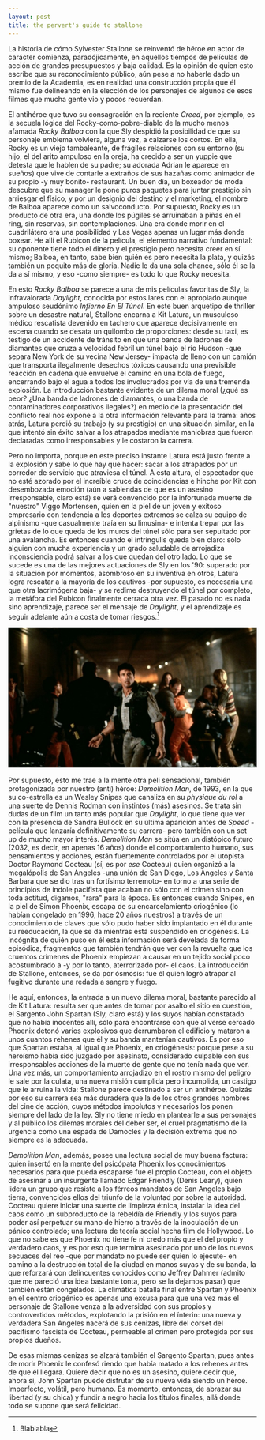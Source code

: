 ```yaml
---
layout: post
title: the pervert's guide to stallone
---
```


La historia de cómo Sylvester Stallone se reinventó de héroe en actor de carácter comienza, paradójicamente, en aquellos tiempos de películas de acción de grandes presupuestos y baja calidad. Es la opinión de quien esto escribe que su reconocimiento público, aún pese a no haberle dado un premio de la Academia, es en realidad una construcción propia que él mismo fue delineando en la elección de los personajes de algunos de esos filmes que mucha gente vio y pocos recuerdan.

El antihéroe que tuvo su consagración en la reciente *Creed*, por ejemplo, es la secuela lógica del Rocky-como-pobre-diablo de la mucho menos afamada *Rocky Balboa* con la que Sly despidió la posibilidad de que su personaje emblema volviera, alguna vez, a calzarse los cortos. En ella, Rocky es un viejo tambaleante, de frágiles relaciones con su entorno (su hijo, el del arito ampuloso en la oreja, ha crecido a ser un yuppie que detesta que le hablen de su padre; su adorada Adrian le aparece en sueños) que vive de contarle a extraños de sus hazañas como animador de su propio -y muy bonito- restaurant. Un buen día, un boxeador de moda descubre que su manager le pone puros paquetes para juntar prestigio sin arriesgar el físico, y por un designio del destino y el marketing, el nombre de Balboa aparece como un salvoconducto. Por supuesto, Rocky es un producto de otra era, una donde los púgiles se arruinaban a piñas en el ring, sin reservas, sin contemplaciones. Una era donde morir en el cuadrilátero era una posibilidad y Las Vegas apenas un lugar más donde boxear. He allí el Rubicon de la película, el elemento narrativo fundamental: su oponente tiene todo el dinero y el prestigio pero necesita creer en sí mismo; Balboa, en tanto, sabe bien quién es pero necesita la plata, y quizás también un poquito más de gloria. Nadie le da una sola chance, sólo él se la da a sí mismo, y eso -como siempre- es todo lo que Rocky necesita.

En esto *Rocky Balboa* se parece a una de mis películas favoritas de Sly, la infravalorada *Daylight*, conocida por estos lares con el apropiado aunque ampuloso seudónimo *Infierno En El Túnel*. En este buen arquetipo de thriller sobre un desastre natural, Stallone encarna a Kit Latura, un musculoso médico rescatista devenido en tachero que aparece decisivamente en escena cuando se desata un quilombo de proporciones: desde su taxi, es testigo de un accidente de tránsito en que una banda de ladrones de diamantes que cruza a velocidad febril un túnel bajo el río Hudson -que separa New York de su vecina New Jersey- impacta de lleno con un camión que transporta ilegalmente desechos tóxicos causando una previsible reacción en cadena que envuelve el camino en una bola de fuego, encerrando bajo el agua a todos los involucrados por vía de una tremenda explosión. La introducción bastante evidente de un dilema moral (¿qué es peor? ¿Una banda de ladrones de diamantes, o una banda de contaminadores corporativos ilegales?) en medio de la presentación del conflicto real nos expone a la otra información relevante para la trama: años atrás, Latura perdió su trabajo (y su prestigio) en una situación similar, en la que intentó sin éxito salvar a los atrapados mediante maniobras que fueron declaradas como irresponsables y le costaron la carrera.

Pero no importa, porque en este preciso instante Latura está justo frente a la explosión y sabe lo que hay que hacer: sacar a los atrapados por un corredor de servicio que atraviesa el túnel. A esta altura, el espectador que no esté azorado por el increíble cruce de coincidencias e hinche por Kit con desembozada emoción (aún a sabiendas de que es un asesino irresponsable, claro está) se verá convencido por la infortunada muerte de "nuestro" Viggo Mortensen, quien en la piel de un joven y exitoso empresario con tendencia a los deportes extremos se calza su equipo de alpinismo -que casualmente traía en su limusina- e intenta trepar por las grietas de lo que queda de los muros del túnel sólo para ser sepultado por una avalancha. Es entonces cuando el intríngulis queda bien claro: sólo alguien con mucha experiencia y un grado saludable de arrojadiza inconsciencia podrá salvar a los que quedan del otro lado. Lo que se sucede es una de las mejores actuaciones de Sly en los '90: superado por la situación por momentos, asombroso en su inventiva en otros, Latura logra rescatar a la mayoría de los cautivos -por supuesto, es necesaria una que otra lacrimógena baja- y se redime destruyendo el túnel por completo, la metáfora del Rubicon finalmente cerrada otra vez. El pasado no es nada sino aprendizaje, parece ser el mensaje de *Daylight*, y el aprendizaje es seguir adelante aún a costa de tomar riesgos.[^fn-sample_footnote]

![alt text](https://raw.githubusercontent.com/irigoin/irigoin.github.io/master/images/daylight.jpg "El corso de Daylight")

Por supuesto, esto me trae a la mente otra peli sensacional, también protagonizada por nuestro (anti) héroe: *Demolition Man*, de 1993, en la que su co-estrella es un Wesley Snipes que canaliza en su *physique du rol* a una suerte de Dennis Rodman con instintos (más) asesinos. Se trata sin dudas de un film un tanto más popular que *Daylight*, lo que tiene que ver con la presencia de Sandra Bullock en su última aparición antes de *Speed* -película que lanzaría definitivamente su carrera- pero también con un set up de mucho mayor interés. *Demolition Man* se sitúa en un distópico futuro (2032, es decir, en apenas 16 años) donde el comportamiento humano, sus pensamientos y acciones, están fuertemente controlados por el utopista Doctor Raymond Cocteau (sí, es por *ese* Cocteau) quien organizó a la megalópolis de San Angeles -una unión de San Diego, Los Angeles y Santa Barbara que se dio tras un fortísimo terremoto- en torno a una serie de principios de índole pacifista que acaban no sólo con el crimen sino con toda actitud, digamos, "rara" para la época. Es entonces cuando Snipes, en la piel de Simon Phoenix, escapa de su encarcelamiento criogénico (lo habían congelado en 1996, hace 20 años nuestros) a través de un conocimiento de claves que sólo pudo haber sido implantado en él durante su reeducación, la que se da mientras está suspendido en criogénesis. La incógnita de quién puso en él esta información será develada de forma episódica, fragmentos que también tendrán que ver con la revuelta que los cruentos crímenes de Phoenix empiezan a causar en un tejido social poco acostumbrado a -y por lo tanto, aterrorizado por- el caos. La introducción de Stallone, entonces, se da por ósmosis: fue él quien logró atrapar al fugitivo durante una redada a sangre y fuego.

He aquí, entonces, la entrada a un nuevo dilema moral, bastante parecido al de Kit Latura: resulta ser que antes de tomar por asalto el sitio en cuestión, el Sargento John Spartan (Sly, claro está) y los suyos habían constatado que no había inocentes allí, sólo para encontrarse con que al verse cercado Phoenix detonó varios explosivos que derrumbaron el edificio y mataron a unos cuantos rehenes que él y su banda mantenían cautivos. Es por eso que Spartan estaba, al igual que Phoenix, en criogénesis: porque pese a su heroísmo había sido juzgado por asesinato, considerado culpable con sus irresponsables acciones de la muerte de gente que no tenía nada que ver. Una vez más, un comportamiento arrojadizo en el rostro mismo del peligro le sale por la culata, una nueva misión cumplida pero incumplida, un castigo que le arruina la vida: Stallone parece destinado a ser un antihéroe. Quizás por eso su carrera sea más duradera que la de los otros grandes nombres del cine de acción, cuyos métodos impolutos y necesarios los ponen siempre del lado de la ley. Sly no tiene miedo en plantearle a sus personajes y al público los dilemas morales del deber ser, el cruel pragmatismo de la urgencia como una espada de Damocles y la decisión extrema que no siempre es la adecuada.

*Demolition Man*, además, posee una lectura social de muy buena factura: quien insertó en la mente del psicópata Phoenix los conocimientos necesarios para que pueda escaparse fue el propio Cocteau, con el objeto de asesinar a un insurgente llamado Edgar Friendly (Denis Leary), quien lidera un grupo que resiste a los férreos mandatos de San Angeles bajo tierra, convencidos ellos del triunfo de la voluntad por sobre la autoridad. Cocteau quiere iniciar una suerte de limpieza étnica, instalar la idea del caos como un subproducto de la rebeldía de Friendly y los suyos para poder así perpetuar su mano de hierro a través de la inoculación de un pánico controlado; una lectura de teoría social hecha film de Hollywood. Lo que no sabe es que Phoenix no tiene fe ni credo más que el del propio y verdadero caos, y es por eso que termina asesinado por uno de los nuevos secuaces del reo -que por mandato no puede ser quien lo ejecute- en camino a la destrucción total de la ciudad en manos suyas y de su banda, la que reforzará con delincuentes conocidos como Jeffrey Dahmer (admito que me pareció una idea bastante tonta, pero se la dejamos pasar) que también están congelados. La climática batalla final entre Spartan y Phoenix en el centro criogénico es apenas una excusa para que una vez más el personaje de Stallone venza a la adversidad con sus propios y controvertidos métodos, explotando la prisión en el ínterin: una nueva y verdadera San Angeles nacerá de sus cenizas, libre del corset del pacifismo fascista de Cocteau, permeable al crimen pero protegida por sus propios dueños.

De esas mismas cenizas se alzará también el Sargento Spartan, pues antes de morir Phoenix le confesó riendo que había matado a los rehenes antes de que él llegara. Quiere decir que no es un asesino, quiere decir que, ahora sí, John Spartan puede disfrutar de su nueva vida siendo un héroe. Imperfecto, volátil, pero humano. Es momento, entonces, de abrazar su libertad (y su chica) y fundir a negro hacia los títulos finales, allá donde todo se supone que será felicidad.

[^fn-sample_footnote]: Blablabla
